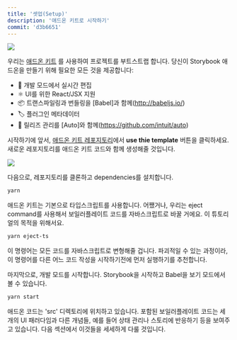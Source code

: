 ```yaml
---
title: '셋업(Setup)'
description: '애드온 키트로 시작하기'
commit: 'd3b6651'
---
```


![](../../images/addon-kit-demo.gif)

우리는 [애드온 키트](https://github.com/storybookjs/addon-kit) 를 사용하여 프로젝트를 부트스트랩 합니다. 
당신이 Storybook 애드온을 만들기 위해 필요한 모든 것을 제공합니다:

- 📝 개발 모드에서 실시간 편집
- ⚛️ UI를 위한 React/JSX 지원
- 📦 트랜스파일링과 번들링을 [Babel]과 함께(http://babeljs.io/)
- 🏷 플러그인 메타데이터
- 🚢 릴리즈 관리를 [Auto]와 함께(https://github.com/intuit/auto)

시작하기에 앞서, [애드온 키트 레포지토리](https://github.com/storybookjs/addon-kit)에서 **use thie template** 버튼을 클릭하세요.
새로운 레포지토리를 애드온 키트 코드와 함께 생성해줄 것입니다.

![](../../images/addon-kit.png)

다음으로, 레포지토리를 클론하고 dependencies를 설치합니다.

```bash
yarn
```

애드온 키트는 기본으로 타입스크립트를 사용합니다. 어쨌거나, 우리는 eject command를 사용해서 보일러플레이트 코드를 자바스크립트로 바꿀 거에요. 이 튜토리얼의 목적을 위해서요.

```bash
yarn eject-ts
```

이 명령어는 모든 코드를 자바스크립트로 변형해줄 겁니다. 파괴적일 수 있는 과정이라, 이 명령어를 다른 어느 코드 작성을 시작하기전에 먼저 실행하기를 추천합니다.

마지막으로, 개발 모드를 시작합니다. Storybook을 시작하고 Babel을 보기 모드에서 볼 수 있습니다.

```bash
yarn start
```

애드온 코드는 'src' 디렉토리에 위치하고 있습니다. 포함된 보일러플레이트 코드는 세개의 UI 패러다임과 다른 개념들, 예를 들어 상태 관리나 스토리에 반응하기 등을 보여주고 있습니다. 다음 섹션에서 이것들을 세세하게 다룰 것입니다.
